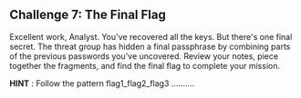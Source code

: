 
## Challenge 7: The Final Flag

 Excellent work, Analyst. You've recovered all the keys. But there's one final secret. The threat group has hidden a final passphrase by combining parts of the previous passwords you've uncovered. Review your notes, piece together the fragments, and find the final flag to complete your mission.

**HINT** : Follow the pattern flag1_flag2_flag3 ..........
